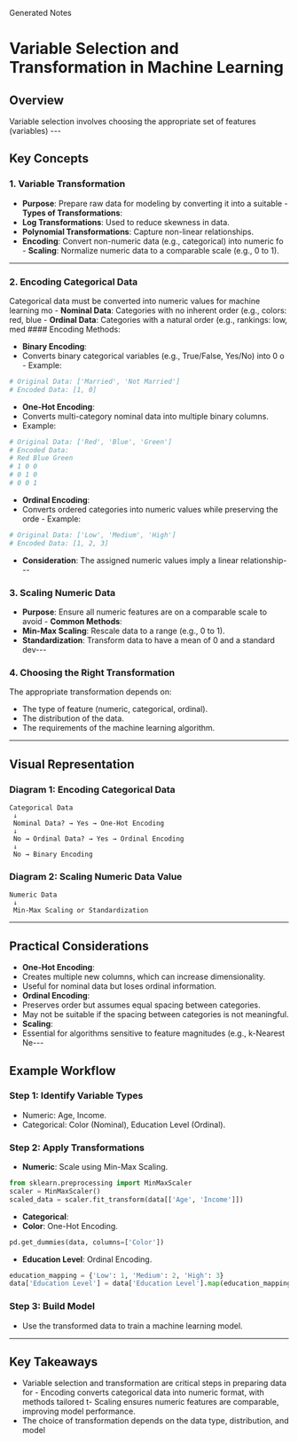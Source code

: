 Generated Notes
# Variable Selection and Transformation in Machine Learning
## Overview
Variable selection involves choosing the appropriate set of features (variables) ---
## Key Concepts
### 1. **Variable Transformation**
 - **Purpose**: Prepare raw data for modeling by converting it into a suitable  - **Types of Transformations**:
 - **Log Transformations**: Used to reduce skewness in data.
 - **Polynomial Transformations**: Capture non-linear relationships.
 - **Encoding**: Convert non-numeric data (e.g., categorical) into numeric fo - **Scaling**: Normalize numeric data to a comparable scale (e.g., 0 to 1).
---
### 2. **Encoding Categorical Data**
 Categorical data must be converted into numeric values for machine learning mo - **Nominal Data**: Categories with no inherent order (e.g., colors: red, blue - **Ordinal Data**: Categories with a natural order (e.g., rankings: low, med #### Encoding Methods:
 - **Binary Encoding**:
 - Converts binary categorical variables (e.g., True/False, Yes/No) into 0 o - Example:
 ```python
 # Original Data: ['Married', 'Not Married']
 # Encoded Data: [1, 0]
 ```
 - **One-Hot Encoding**:
 - Converts multi-category nominal data into multiple binary columns.
 - Example:
 ```python
 # Original Data: ['Red', 'Blue', 'Green']
 # Encoded Data:
 # Red Blue Green
 # 1 0 0
 # 0 1 0
 # 0 0 1
 ```
 - **Ordinal Encoding**:
 - Converts ordered categories into numeric values while preserving the orde - Example:
 ```python
 # Original Data: ['Low', 'Medium', 'High']
 # Encoded Data: [1, 2, 3]
 ```
 - **Consideration**: The assigned numeric values imply a linear relationship---
### 3. **Scaling Numeric Data**
 - **Purpose**: Ensure all numeric features are on a comparable scale to avoid  - **Common Methods**:
 - **Min-Max Scaling**: Rescale data to a range (e.g., 0 to 1).
 - **Standardization**: Transform data to have a mean of 0 and a standard dev---
### 4. **Choosing the Right Transformation**
 The appropriate transformation depends on:
 - The type of feature (numeric, categorical, ordinal).
 - The distribution of the data.
 - The requirements of the machine learning algorithm.
---
## Visual Representation
### Diagram 1: Encoding Categorical Data
```plaintext
Categorical Data
 ↓
 Nominal Data? → Yes → One-Hot Encoding
 ↓
 No → Ordinal Data? → Yes → Ordinal Encoding
 ↓
 No → Binary Encoding
```
### Diagram 2: Scaling Numeric Data Value
```plaintext
Numeric Data
 ↓
 Min-Max Scaling or Standardization
```
---
## Practical Considerations
- **One-Hot Encoding**:
 - Creates multiple new columns, which can increase dimensionality.
 - Useful for nominal data but loses ordinal information.
- **Ordinal Encoding**:
 - Preserves order but assumes equal spacing between categories.
 - May not be suitable if the spacing between categories is not meaningful.
- **Scaling**:
 - Essential for algorithms sensitive to feature magnitudes (e.g., k-Nearest Ne---
## Example Workflow
### Step 1: Identify Variable Types
- Numeric: Age, Income.
- Categorical: Color (Nominal), Education Level (Ordinal).
### Step 2: Apply Transformations
- **Numeric**: Scale using Min-Max Scaling.
 ```python
 from sklearn.preprocessing import MinMaxScaler
 scaler = MinMaxScaler()
 scaled_data = scaler.fit_transform(data[['Age', 'Income']])
 ```
- **Categorical**:
 - **Color**: One-Hot Encoding.
 ```python
 pd.get_dummies(data, columns=['Color'])
 ```
 - **Education Level**: Ordinal Encoding.
 ```python
 education_mapping = {'Low': 1, 'Medium': 2, 'High': 3}
 data['Education Level'] = data['Education Level'].map(education_mapping)
 ```
### Step 3: Build Model
- Use the transformed data to train a machine learning model.
---
## Key Takeaways
- Variable selection and transformation are critical steps in preparing data for - Encoding converts categorical data into numeric format, with methods tailored t- Scaling ensures numeric features are comparable, improving model performance.
- The choice of transformation depends on the data type, distribution, and model
